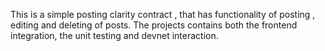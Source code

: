 This is a simple posting clarity contract , that has functionality of posting , editing and deleting of posts. The projects contains both the frontend integration, the unit testing and devnet interaction.
